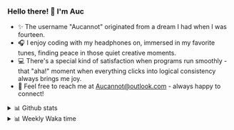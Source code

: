 ### Hello there! 👋 I'm Auc

- ✨ The username "Aucannot" originated from a dream I had when I was fourteen.  
- 🎧 I enjoy coding with my headphones on, immersed in my favorite tunes, finding peace in those quiet creative moments.  
- 💻 There's a special kind of satisfaction when programs run smoothly - that "aha!" moment when everything clicks into logical consistency always brings me joy.
- 📧 Feel free to reach me at [Aucannot@outlook.com](mailto:Aucannot@outlook.com) - always happy to connect!

<details>
  <summary>📊 Github stats</summary>
  <div align="center">
    <img height="180em" src="https://github-readme-stats-delta-three-96.vercel.app/api?username=Aucannot&theme=tokyonight&count_private=true&show_icons=true&include_all_commits=true&custom_title=GitHub_Stats"/>
    <img height="180em" src="https://github-readme-stats-delta-three-96.vercel.app/api/top-langs/?username=Aucannot&theme=tokyonight&layout=compact&hide=CMake,Makefile"/>
  </div>
</details>
<details>
  <summary>📊 Weekly Waka time</summary>
  
  <!--START_SECTION:waka-->

```txt
Python     21 hrs 7 mins   ████████████████████░░░░░   80.12 %
Text       1 hr 28 mins    █▒░░░░░░░░░░░░░░░░░░░░░░░   05.59 %
Docker     1 hr 19 mins    █▒░░░░░░░░░░░░░░░░░░░░░░░   05.04 %
Bash       1 hr            █░░░░░░░░░░░░░░░░░░░░░░░░   03.82 %
C++        47 mins         ▓░░░░░░░░░░░░░░░░░░░░░░░░   02.99 %
```

<!--END_SECTION:waka-->
</details>
